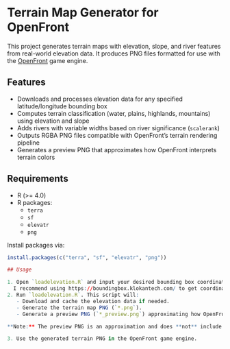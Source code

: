 # Terrain Map Generator for OpenFront

This project generates terrain maps with elevation, slope, and river features from real-world elevation data. It produces PNG files formatted for use with the [OpenFront](https://github.com/openfrontio/OpenFrontIO) game engine.

## Features

- Downloads and processes elevation data for any specified latitude/longitude bounding box
- Computes terrain classification (water, plains, highlands, mountains) using elevation and slope
- Adds rivers with variable widths based on river significance (`scalerank`)
- Outputs RGBA PNG files compatible with OpenFront’s terrain rendering pipeline
- Generates a preview PNG that approximates how OpenFront interprets terrain colors

## Requirements

- R (>= 4.0)
- R packages:
  - `terra`
  - `sf`
  - `elevatr`
  - `png`

Install packages via:

```r
install.packages(c("terra", "sf", "elevatr", "png"))

## Usage

1. Open `loadelevation.R` and input your desired bounding box coordinates and any other parameters.
  I recommend using https://boundingbox.klokantech.com/ to get coordinates.
2. Run `loadelevation.R`. This script will:
   - Download and cache the elevation data if needed.
   - Generate the terrain map PNG (`*.png`).
   - Generate a preview PNG (`*_preview.png`) approximating how OpenFront interprets the terrain colors.

**Note:** The preview PNG is an approximation and does **not** include shoreline processing or the removal of small islands and lakes done in OpenFront’s full pipeline.

3. Use the generated terrain PNG in the OpenFront game engine.
